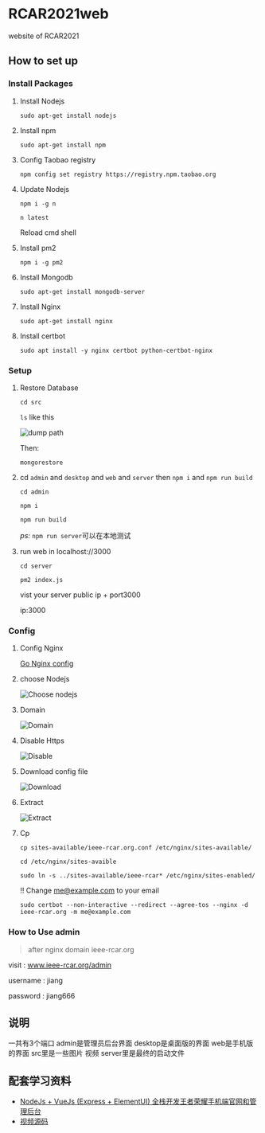 # RCAR2021web
website of RCAR2021


## How to set up

### Install Packages

1. Install Nodejs 

    `sudo apt-get install nodejs`

2. Install npm

    `sudo apt-get install npm`

3. Config Taobao registry

    `npm config set registry https://registry.npm.taobao.org`

4. Update Nodejs

    `npm i -g n`

    `n latest`
    
    Reload cmd shell

5. Install pm2

    `npm i -g pm2`

6. Install Mongodb

    `sudo apt-get install mongodb-server`

8. Install Nginx

    `sudo apt-get install nginx`

9. Install certbot

    `sudo apt install -y nginx certbot python-certbot-nginx`

### Setup 

1.  Restore Database

    `cd src`

    `ls` like this

    ![dump path](./src/images/dump.png)

    Then:

    `mongorestore`

2. cd `admin` and `desktop` and `web` and `server` then `npm i` and `npm run build`

    `cd admin`

    `npm i`

    `npm run build`

    *ps:* `npm run server`可以在本地测试

3. run web in localhost://3000

    `cd server `

    `pm2 index.js`

    vist your server public ip + port3000   
    
    ip:3000



### Config

1. Config Nginx

    [Go Nginx config](http://nginxconfig.io)

2. choose Nodejs

    ![Choose nodejs](./src/images/nginx1.png)

3. Domain

    ![Domain](./src/images/nginx2.png)

4. Disable Https

    ![Disable](./src/images/nginx3.png)

5. Download config file

    ![Download](./src/images/nginx4.png)
6. Extract 

    ![Extract](./src/images/nginx5.png)

7. Cp

    `cp sites-available/ieee-rcar.org.conf /etc/nginx/sites-available/`

    `cd /etc/nginx/sites-avaible`

    `sudo ln -s ../sites-available/ieee-rcar* /etc/nginx/sites-enabled/` 

    !! Change me@example.com to your email

    `sudo certbot --non-interactive --redirect --agree-tos --nginx -d ieee-rcar.org -m me@example.com`


### How to Use admin

> after nginx domain ieee-rcar.org

visit : www.ieee-rcar.org/admin

username : jiang

password : jiang666


## 说明
一共有3个端口 admin是管理员后台界面 desktop是桌面版的界面 web是手机版的界面 src里是一些图片 视频 server里是最终的启动文件


## 配套学习资料
- [NodeJs + VueJs (Express + ElementUI) 全栈开发王者荣耀手机端官网和管理后台](https://www.bilibili.com/video/BV1A4411Y7fi?p=2)
- [视频源码](https://github.com/wxs77577/node-vue-moba)